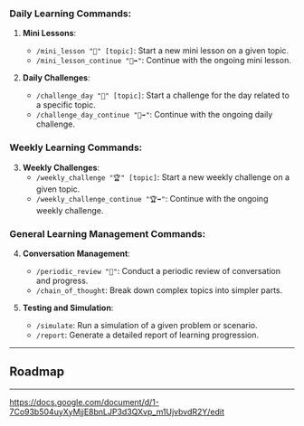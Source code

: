 

### **Daily Learning Commands:**

1. **Mini Lessons**:
   - `/mini_lesson "📖" [topic]`: Start a new mini lesson on a given topic.
   - `/mini_lesson_continue "📖➡️"`: Continue with the ongoing mini lesson.

2. **Daily Challenges**:
   - `/challenge_day "🎯" [topic]`: Start a challenge for the day related to a specific topic.
   - `/challenge_day_continue "🎯➡️"`: Continue with the ongoing daily challenge.

### **Weekly Learning Commands:**

3. **Weekly Challenges**:
   - `/weekly_challenge "🏆" [topic]`: Start a new weekly challenge on a given topic.
   - `/weekly_challenge_continue "🏆➡️"`: Continue with the ongoing weekly challenge.

### **General Learning Management Commands:**

4. **Conversation Management**:
   - `/periodic_review "🧐"`: Conduct a periodic review of conversation and progress.
   - `/chain_of_thought`: Break down complex topics into simpler parts.

5. **Testing and Simulation**:
   - `/simulate`: Run a simulation of a given problem or scenario.
   - `/report`: Generate a detailed report of learning progression.


---
Roadmap
--
---

https://docs.google.com/document/d/1-7Co93b504uyXyMjjE8bnLJP3d3QXvp_m1UjvbvdR2Y/edit


